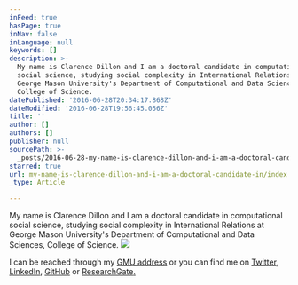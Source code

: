 ```yaml
---
inFeed: true
hasPage: true
inNav: false
inLanguage: null
keywords: []
description: >-
  My name is Clarence Dillon and I am a doctoral candidate in computational
  social science, studying social complexity in International Relations at
  George Mason University's Department of Computational and Data Sciences,
  College of Science.
datePublished: '2016-06-28T20:34:17.868Z'
dateModified: '2016-06-28T19:56:45.056Z'
title: ''
author: []
authors: []
publisher: null
sourcePath: >-
  _posts/2016-06-28-my-name-is-clarence-dillon-and-i-am-a-doctoral-candidate-in.md
starred: true
url: my-name-is-clarence-dillon-and-i-am-a-doctoral-candidate-in/index.html
_type: Article

---
```

My name is Clarence Dillon and I am a doctoral candidate in computational social science, studying social complexity in International Relations at George Mason University's Department of Computational and Data Sciences, College of Science.
![](https://the-grid-user-content.s3-us-west-2.amazonaws.com/0773caa7-2a4c-4ee1-b8f2-0a0b3861cee2.jpg)

I can be reached through my [GMU address][0] or you can find me on [Twitter][1], [LinkedIn][2], [GitHub][3] or [ResearchGate][4][.][5]

[0]: mailto:cdillon2@masonlive.gmu.edu
[1]: https://twitter.com/CWDillon
[2]: https://www.linkedin.com/in/cwdillon
[3]: https://github.com/usuallycwdillon/
[4]: https://www.researchgate.net/profile/Clarence_Dillon
[5]: https://app.thegrid.io/posts/bf30b025-50a6-44ef-baab-9a7ab869f0af/researchgate.net/profile/Clarence_Dillon
